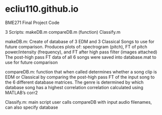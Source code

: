 ecliu110.github.io
==================
BME271 Final Project Code

3 Scripts:
makeDB.m 
compareDB.m (function)
Classify.m

makeDB.m:
Create of database of 3 EDM and 3 Classical Songs to use for future comparison.
Produces plots of: spectrogram (pitch), FT of pitch power/intensity (frequency), and FT after high pass filter (images attached)
The post-high pass FT data of all 6 songs were saved into database.mat to use for future comparison

compareDB.m:
function that when called determines whether a song clip is EDM or Classical by comparing the post-high pass FT of the input song to the 6 different database matrices. 
The genre is determined by which database song has a highest correlation
correlation calculated using MATLAB’s corr2

Classify.m:
main script 
user calls compareDB with input audio filenames, can also specify database

